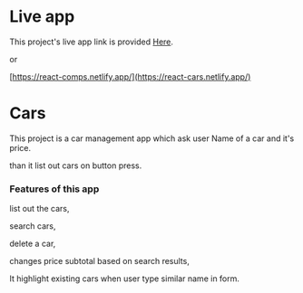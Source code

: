 # Live app

This project's live app link is provided [Here](https://react-cars.netlify.app/).

or

[https://react-comps.netlify.app/](https://react-cars.netlify.app/)

# Cars

This project is a car management app which ask user Name of a car and it's price.

than it list out cars on button press.

### Features of this app

list out the cars,

search cars,

delete a car,

changes price subtotal based on search results,

It highlight existing cars when user type similar name in form.
